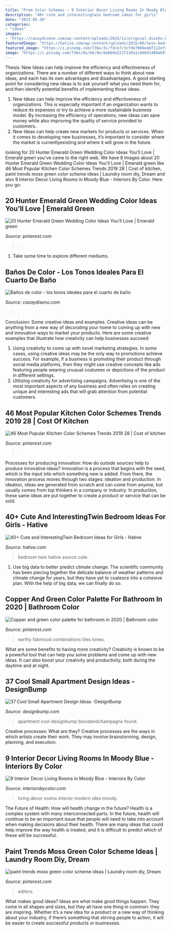 ```yaml
---
title: "Prom Color Schemes ~ 9 Interior Decor Living Rooms In Moody Blue"
description: "40+ cute and interestingtwin bedroom ideas for girls"
date: "2023-05-30"
categories:
- "ideas"
images:
- "https://casaydiseno.com/wp-content/uploads/2015/11/original-diseño-ñ´baño-´color.jpeg"
featuredImage: "https://hative.com/wp-content/uploads/2015/06/twin-bedroom-ideas-for-girls/14-twin-bedroom-ideas-for-girls.jpg"
featured_image: "https://i.pinimg.com/736x/3c/fd/e7/3cfde7066eebf112efc851cfe75f14ce.jpg"
image: "https://i.pinimg.com/736x/8a/b6/9e/8ab69e221f130a1c8d6d1400a691f867.jpg"
---
```



Thesis:
New Ideas can help improve the efficiency and effectiveness of organizations.
There are a number of different ways to think about new ideas, and each has its own advantages and disadvantages. A good starting point for considering new ideas is to ask yourself what you need them for, and then identify potential benefits of implementing those ideas.
1) New Ideas can help improve the efficiency and effectiveness of organizations.  This is especially important if an organization wants to reduce its expenses or try to achieve a more sustainable business model. By increasing the efficiency of operations, new ideas can save money while also improving the quality of service provided to customers. 
2) New Ideas can help create new markets for products or services. When it comes to developing new businesses, it’s important to consider where the market is currentlyexisting and where it will grow in the future.

	

		
looking for 20 Hunter Emerald Green Wedding Color Ideas You’ll Love | Emerald green you've came to the right web. We have 8 Images about 20 Hunter Emerald Green Wedding Color Ideas You’ll Love | Emerald green like 46 Most Popular Kitchen Color Schemes Trends 2019 28 | Cost of kitchen, paint trends moss green color scheme ideas | Laundry room diy, Dream and also 9 Interior Decor Living Rooms in Moody Blue - Interiors By Color. Here you go:
		
    
## 20 Hunter Emerald Green Wedding Color Ideas You’ll Love | Emerald Green

<img loading=lazy src="https://i.pinimg.com/736x/8a/b6/9e/8ab69e221f130a1c8d6d1400a691f867.jpg" onerror="this.onerror=null;this.src='https://tse4.mm.bing.net/th?id=OIP.dCIo9lvWnFPieZr1dxmp5wHaLH&amp;pid=15.1';" alt="20 Hunter Emerald Green Wedding Color Ideas You’ll Love | Emerald green">

_Source: pinterest.com_

>. 

	

1. Take some time to explore different mediums.

    
## Baños De Color - Los Tonos Ideales Para El Cuarto De Baño

<img loading=lazy src="https://casaydiseno.com/wp-content/uploads/2015/11/original-diseño-ñ´baño-´color.jpeg" onerror="this.onerror=null;this.src='https://tse2.mm.bing.net/th?id=OIP.kKWGyqzorAh3ge8C4jdnxgHaJ3&amp;pid=15.1';" alt="Baños de color - los tonos ideales para el cuarto de baño">

_Source: casaydiseno.com_

>. 

	

Conclusion: Some creative ideas and examples.
Creative ideas can be anything from a new way of decorating your home to coming up with new and innovative ways to market your products. Here are some creative examples that illustrate how creativity can help businesses succeed:
1. Using creativity to come up with novel marketing strategies. In some cases, using creative ideas may be the only way to promotions achieve success. For example, if a business is promoting their product through social media platforms, then they might use creative concepts like ads featuring people wearing unusual costumes or depictions of the product in different settings.
2. Utilizing creativity for advertising campaigns. Advertising is one of the most important aspects of any business and often relies on creating unique and interesting ads that will grab attention from potential customers.

    
## 46 Most Popular Kitchen Color Schemes Trends 2019 28 | Cost Of Kitchen

<img loading=lazy src="https://i.pinimg.com/736x/60/b1/ab/60b1ab406b4deeb2e0bafad134b7940e.jpg" onerror="this.onerror=null;this.src='https://tse4.mm.bing.net/th?id=OIP.5-Cr8OpGt1LlwIQxYdgFswHaLR&amp;pid=15.1';" alt="46 Most Popular Kitchen Color Schemes Trends 2019 28 | Cost of kitchen">

_Source: pinterest.com_

>. 

	

Processes for producing innovation: How do outside sources help to produce innovative ideas?
Innovation is a process that begins with the seed, which is the input into which something new is added. From there, the innovation process moves through two stages: ideation and production. In ideation, ideas are generated from scratch and can come from anyone, but usually comes from top thinkers in a company or industry. In production, these same ideas are put together to create a product or service that can be sold.

    
## 40+ Cute And InterestingTwin Bedroom Ideas For Girls - Hative

<img loading=lazy src="https://hative.com/wp-content/uploads/2015/06/twin-bedroom-ideas-for-girls/14-twin-bedroom-ideas-for-girls.jpg" onerror="this.onerror=null;this.src='https://tse2.mm.bing.net/th?id=OIP.Yf_JPTd0VsG0QXWu_s1bgwHaE8&amp;pid=15.1';" alt="40+ Cute and InterestingTwin Bedroom Ideas for Girls - Hative">

_Source: hative.com_

>bedroom twin hative source cute. 

	

1. Use big data to better predict climate change. The scientific community has been piecing together the delicate balance of weather patterns and climate change for years, but they have yet to coalesce into a cohesive plan. With the help of big data, we can finally do so. 

    
## Copper And Green Color Palette For Bathroom In 2020 | Bathroom Color

<img loading=lazy src="https://i.pinimg.com/736x/6d/c6/41/6dc6415d262239724064a0111237474d.jpg" onerror="this.onerror=null;this.src='https://tse2.mm.bing.net/th?id=OIP.CtI7AdV_G-JQ_Z3JUpiHxwHaN2&amp;pid=15.1';" alt="Copper and green color palette for bathroom in 2020 | Bathroom color">

_Source: pinterest.com_

>earthy fabmood combinations tiles tones. 

	

What are some benefits to having more creativity?
Creativity is known to be a powerful tool that can help you solve problems and come up with new ideas. It can also boost your creativity and productivity, both during the daytime and at night.

    
## 37 Cool Small Apartment Design Ideas -DesignBump

<img loading=lazy src="https://designbump.com/wp-content/uploads/2014/10/small-apartment-ideas-008.jpg" onerror="this.onerror=null;this.src='https://tse1.mm.bing.net/th?id=OIP.inETNKcscMEL2RRjxhpFDwHaKN&amp;pid=15.1';" alt="37 Cool Small Apartment Design Ideas -DesignBump">

_Source: designbump.com_

>apartment cool designbump bloodandchampagne found. 

	

Creative processes: What are they?
Creative processes are the ways in which artists create their work. They may involve brainstorming, design, planning, and execution.

    
## 9 Interior Decor Living Rooms In Moody Blue - Interiors By Color

<img loading=lazy src="http://www.interiorsbycolor.com/wp-content/uploads/2016/10/modern-blue-interior-decor-idea.jpg" onerror="this.onerror=null;this.src='https://tse2.mm.bing.net/th?id=OIP.c44OWz-3WSsEBmu1aDqVjwHaJ4&amp;pid=15.1';" alt="9 Interior Decor Living Rooms in Moody Blue - Interiors By Color">

_Source: interiorsbycolor.com_

>living decor rooms interior modern idea moody. 

	

The Future of Health: How will health change in the future?
Health is a complex system with many interconnected parts. In the future, health will continue to be an important issue that people will need to take into account when making decisions about their health. There are many ideas that could help improve the way health is treated, and it is difficult to predict which of these will be successful.

    
## Paint Trends Moss Green Color Scheme Ideas | Laundry Room Diy, Dream

<img loading=lazy src="https://i.pinimg.com/736x/3c/fd/e7/3cfde7066eebf112efc851cfe75f14ce.jpg" onerror="this.onerror=null;this.src='https://tse1.mm.bing.net/th?id=OIP.Qfw8lyf6Lekcg5d2m1QqQgHaLG&amp;pid=15.1';" alt="paint trends moss green color scheme ideas | Laundry room diy, Dream">

_Source: pinterest.com_

>editors. 

	

What makes good ideas?
Ideas are what make good things happen. They come in all shapes and sizes, but they all have one thing in common: they are inspiring. Whether it’s a new idea for a product or a new way of thinking about your industry, if there’s something that stirring people to action, it will be easier to create successful products or businesses.

